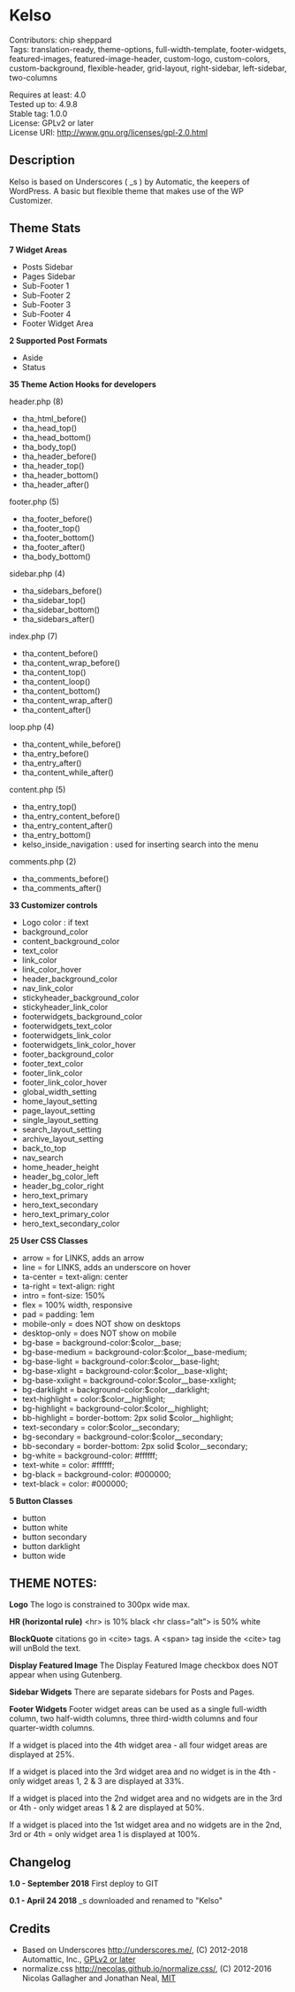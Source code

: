 # Kelso #

Contributors: chip sheppard  
Tags: translation-ready, theme-options, full-width-template, footer-widgets, featured-images, featured-image-header, custom-logo, custom-colors, custom-background, flexible-header, grid-layout, right-sidebar, left-sidebar, two-columns

Requires at least: 4.0  
Tested up to: 4.9.8  
Stable tag: 1.0.0  
License: GPLv2 or later  
License URI: http://www.gnu.org/licenses/gpl-2.0.html  

## Description ##

Kelso is based on Underscores ( \_s ) by Automatic, the keepers of WordPress. A basic but flexible theme that makes use of the WP Customizer.

## Theme Stats ##

**7 Widget Areas**
  - Posts Sidebar
  - Pages Sidebar
  - Sub-Footer 1
  - Sub-Footer 2
  - Sub-Footer 3
  - Sub-Footer 4
  - Footer Widget Area

**2 Supported Post Formats**
  - Aside
  - Status

**35 Theme Action Hooks for developers**

header.php (8)
  - tha_html_before()
  - tha_head_top()
  - tha_head_bottom()
  - tha_body_top()
  - tha_header_before()
  - tha_header_top()
  - tha_header_bottom()
  - tha_header_after()

footer.php (5)
  - tha_footer_before()
  - tha_footer_top()
  - tha_footer_bottom()
  - tha_footer_after()
  - tha_body_bottom()

sidebar.php (4)
  - tha_sidebars_before()
  - tha_sidebar_top()
  - tha_sidebar_bottom()
  - tha_sidebars_after()

index.php (7)
  - tha_content_before()
  - tha_content_wrap_before()
  - tha_content_top()
  - tha_content_loop()
  - tha_content_bottom()
  - tha_content_wrap_after()
  - tha_content_after()

loop.php (4)
  - tha_content_while_before()
  - tha_entry_before()
  - tha_entry_after()
  - tha_content_while_after()

content.php (5)
  - tha_entry_top()
  - tha_entry_content_before()
  - tha_entry_content_after()
  - tha_entry_bottom()
  - kelso_inside_navigation : used for inserting search into the menu

comments.php (2)
  - tha_comments_before()
  - tha_comments_after()

**33 Customizer controls**
  - Logo color : if text
  - background_color
  - content_background_color
  - text_color
  - link_color
  - link_color_hover
  - header_background_color
  - nav_link_color
  - stickyheader_background_color
  - stickyheader_link_color
  - footerwidgets_background_color
  - footerwidgets_text_color
  - footerwidgets_link_color
  - footerwidgets_link_color_hover
  - footer_background_color
  - footer_text_color
  - footer_link_color
  - footer_link_color_hover
  - global_width_setting
  - home_layout_setting
  - page_layout_setting
  - single_layout_setting
  - search_layout_setting
  - archive_layout_setting
  - back_to_top
  - nav_search
  - home_header_height
  - header_bg_color_left
  - header_bg_color_right
  - hero_text_primary
  - hero_text_secondary
  - hero_text_primary_color
  - hero_text_secondary_color

**25 User CSS Classes**
  - arrow           = for LINKS, adds an arrow
  - line            = for LINKS, adds an underscore on hover
  - ta-center       = text-align: center
  - ta-right        = text-align: right
  - intro           = font-size: 150%
  - flex            = 100% width, responsive
  - pad             = padding: 1em
  - mobile-only     = does NOT show on desktops
  - desktop-only    = does NOT show on mobile
  - bg-base         = background-color:$color__base;
  - bg-base-medium  = background-color:$color__base-medium;
  - bg-base-light   = background-color:$color__base-light;
  - bg-base-xlight  = background-color:$color__base-xlight;
  - bg-base-xxlight = background-color:$color__base-xxlight;
  - bg-darklight    = background-color:$color__darklight;
  - text-highlight  = color:$color__highlight;
  - bg-highlight    = background-color:$color__highlight;
  - bb-highlight    = border-bottom: 2px solid $color__highlight;
  - text-secondary  = color:$color__secondary;
  - bg-secondary    = background-color:$color__secondary;
  - bb-secondary    = border-bottom: 2px solid $color__secondary;
  - bg-white        = background-color: #ffffff;
  - text-white      = color: #ffffff;
  - bg-black        = background-color: #000000;
  - text-black      = color: #000000;

**5 Button Classes**
  - button
  - button white
  - button secondary
  - button darklight
  - button wide

## THEME NOTES: ##

**Logo**
The logo is constrained to 300px wide max.

**HR (horizontal rule)**
&lt;hr>             is 10% black
&lt;hr class=“alt”> is 50% white

**BlockQuote**
citations go in &lt;cite> tags. A &lt;span> tag inside the &lt;cite> tag will unBold the text.

**Display Featured Image**
The Display Featured Image checkbox does NOT appear when using Gutenberg.

**Sidebar Widgets**
There are separate sidebars for Posts and Pages.

**Footer Widgets**
Footer widget areas can be used as a single full-width column, two half-width columns, three third-width columns and four quarter-width columns.

If a widget is placed into the 4th widget area - all four widget areas are displayed at 25%.

If a widget is placed into the 3rd widget area and no widget is in the 4th - only widget areas 1, 2 & 3 are displayed at 33%.

If a widget is placed into the 2nd widget area and no widgets are in the 3rd or 4th - only widget areas 1 & 2 are displayed at 50%.

If a widget is placed into the 1st widget area and no widgets are in the 2nd, 3rd or 4th = only widget area 1 is displayed at 100%.


## Changelog ##

**1.0 - September 2018**
 First deploy to GIT

**0.1 - April 24 2018**
 \_s downloaded and renamed to "Kelso"


## Credits ##

* Based on Underscores http://underscores.me/, (C) 2012-2018 Automattic, Inc., [GPLv2 or later](https://www.gnu.org/licenses/gpl-2.0.html)
* normalize.css http://necolas.github.io/normalize.css/, (C) 2012-2016 Nicolas Gallagher and Jonathan Neal, [MIT](http://opensource.org/licenses/MIT)
